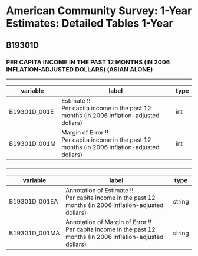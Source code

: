 # American Community Survey: 1-Year Estimates: Detailed Tables 1-Year

## B19301D

### PER CAPITA INCOME IN THE PAST 12 MONTHS (IN 2006 INFLATION-ADJUSTED DOLLARS) (ASIAN ALONE)

___

| variable | label | type |
| ----- | ----- | ----- |
| B19301D_001E | Estimate !!<br>Per capita income in the past 12 months (in 2006 inflation-adjusted dollars) | int |
| B19301D_001M | Margin of Error !!<br>Per capita income in the past 12 months (in 2006 inflation-adjusted dollars) | int |
### 

___

| variable | label | type |
| ----- | ----- | ----- |
| B19301D_001EA | Annotation of Estimate !!<br>Per capita income in the past 12 months (in 2006 inflation-adjusted dollars) | string |
| B19301D_001MA | Annotation of Margin of Error !!<br>Per capita income in the past 12 months (in 2006 inflation-adjusted dollars) | string |

